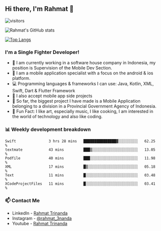 ## Hi there, I'm Rahmat 👋
![visitors](https://visitor-badge.glitch.me/badge?page_id=https://github.com/rahmat3nanda/)

![Rahmat's GitHub stats](https://github-readme-stats.vercel.app/api?username=rahmat3nanda&count_private=true&show_icons=true&theme=radical)

[![Top Langs](https://github-readme-stats.vercel.app/api/top-langs/?username=rahmat3nanda&show_icons=true&theme=radical&layout=compact)](https://github.com/rahmat3nanda/github-readme-stats)

### I'm a Single Fighter Developer!
- :office: I am currently working in a software house company in Indonesia, my position is Supervision of the Mobile Dev Section.
- :iphone: I am a mobile application specialist with a focus on the android & ios platform.
- :computer: Programming languages & frameworks I can use: Java, Kotlin, XML, Swift, Dart & Flutter Framework
- :handshake: I also accept mobile app side projects
- :police_car: So far, the biggest project I have made is a Mobile Application belonging to a division in a Provincial Government Agency of Indonesia.
- :notebook: Fun Fact: I like art, especially music, I like cooking, I am interested in the world of technology and also like coding.

### 📊 Weekly development breakdown

<!--START_SECTION:waka-->

```text
Swift               3 hrs 28 mins   ███████████████▓░░░░░░░░░   62.25 %
textmate            43 mins         ███▒░░░░░░░░░░░░░░░░░░░░░   13.05 %
Podfile             40 mins         ███░░░░░░░░░░░░░░░░░░░░░░   11.98 %
XML                 17 mins         █▒░░░░░░░░░░░░░░░░░░░░░░░   05.18 %
Text                11 mins         █░░░░░░░░░░░░░░░░░░░░░░░░   03.48 %
XCodeProjectFiles   11 mins         █░░░░░░░░░░░░░░░░░░░░░░░░   03.41 %
```

<!--END_SECTION:waka-->

### 📫 Contact Me
- LinkedIn - [Rahmat Trinanda](https://www.linkedin.com/in/rahmat-trinanda/)
- Instagram - [@rahmat_3nanda](https://www.instagram.com/rahmat_3nanda/)
- Youtube - [Rahmat Trinanda](https://www.youtube.com/channel/UCmhq5_o2cDpYsTtBl24XEAw)
